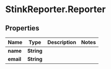# StinkReporter.Reporter

## Properties

Name | Type | Description | Notes
------------ | ------------- | ------------- | -------------
**name** | **String** |  | 
**email** | **String** |  | 


